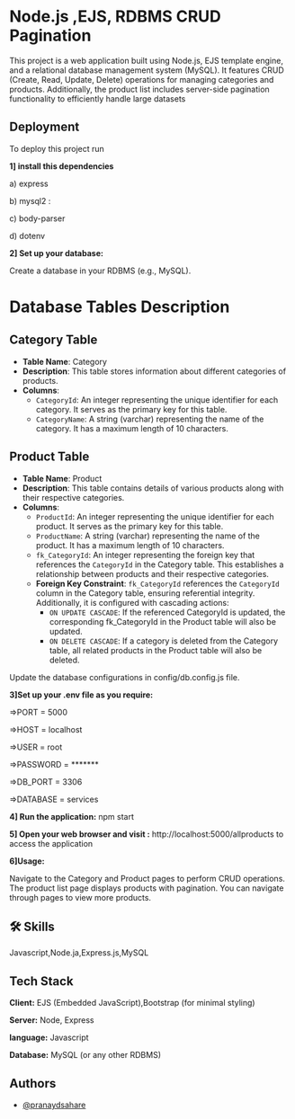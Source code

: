 
# Node.js ,EJS, RDBMS CRUD Pagination


This project is a web application built using Node.js, EJS template engine, and a relational database management system (MySQL). It features CRUD (Create, Read, Update, Delete) operations for managing categories and products. Additionally, the product list includes server-side pagination functionality to efficiently handle large datasets

## Deployment

To deploy this project run

**1] install this dependencies**

a) express 

b) mysql2 :

c) body-parser 

d) dotenv 

**2] Set up your database:**

Create a database in your RDBMS (e.g., MySQL).

# Database Tables Description

## Category Table
- **Table Name**: Category
- **Description**: This table stores information about different categories of products.
- **Columns**:
  - `CategoryId`: An integer representing the unique identifier for each category. It serves as the primary key for this table.
  - `CategoryName`: A string (varchar) representing the name of the category. It has a maximum length of 10 characters.

## Product Table
- **Table Name**: Product
- **Description**: This table contains details of various products along with their respective categories.
- **Columns**:
  - `ProductId`: An integer representing the unique identifier for each product. It serves as the primary key for this table.
  - `ProductName`: A string (varchar) representing the name of the product. It has a maximum length of 10 characters.
  - `fk_CategoryId`: An integer representing the foreign key that references the `CategoryId` in the Category table. This establishes a relationship between products and their respective categories.
  - **Foreign Key Constraint**: `fk_CategoryId` references the `CategoryId` column in the Category table, ensuring referential integrity. Additionally, it is configured with cascading actions:
    - `ON UPDATE CASCADE`: If the referenced CategoryId is updated, the corresponding fk_CategoryId in the Product table will also be updated.
    - `ON DELETE CASCADE`: If a category is deleted from the Category table, all related products in the Product table will also be deleted.


Update the database configurations in config/db.config.js file.

**3]Set up your .env file as you require:**

=>PORT = 5000

=>HOST = localhost

=>USER = root

=>PASSWORD = *******

=>DB_PORT = 3306

=>DATABASE = services




**4] Run the application:**
   npm start

**5] Open your web browser and visit :** http://localhost:5000/allproducts to access the application

**6]Usage:**

Navigate to the Category and Product pages to perform CRUD operations.
The product list page displays products with pagination. You can navigate through pages to view more products.



## 🛠 Skills
Javascript,Node.ja,Express.js,MySQL


## Tech Stack

**Client:** EJS (Embedded JavaScript),Bootstrap (for minimal styling)



**Server:** Node, Express

**language:**  Javascript

**Database:** MySQL (or any other RDBMS)




## Authors

- [@pranaydsahare](https://github.com/pranaydsahare)

